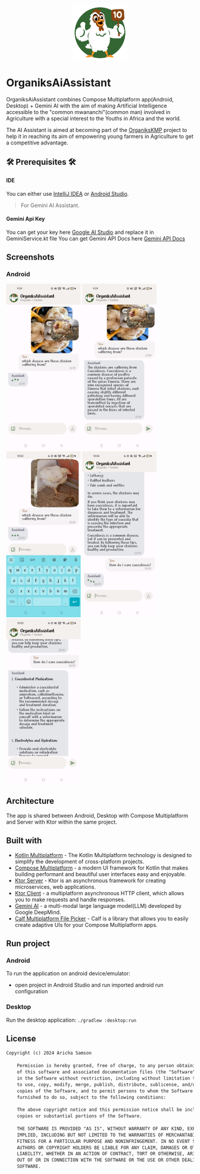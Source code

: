 <p align="center"><img src="art/app_logo.png" alt="MealTime" height="150px"></p>

# OrganiksAiAssistant
OrganiksAiAssistant combines Compose Multiplatform app(Android, Desktop) + Gemini AI with the aim of making Artificial Intelligence accessible to the "common mwananchi"(common man) 
involved in Agriculture with a special interest to the Youths in Africa and the world.

The AI Assistant is aimed at becoming part of the [OrganiksKMP](https://github.com/samAricha/Organiks1_KMP_Server) project to help it in reaching its aim of empowering young farmers in Agriculture to get a competitive advantage.


## 🛠️ Prerequisites 🛠️
#### IDE
You can either use [IntelliJ IDEA](https://www.jetbrains.com/idea/) or [Android Studio](https://developer.android.com/studio/).



> For Gemini AI Assistant.
#### Gemini Api Key
You can get your key here [Google AI Studio](https://makersuite.google.com/app/prompts/new_freeform) and replace it in GeminiService.kt file
You can get Gemini API Docs here [Gemini API Docs](https://ai.google.dev/docs) 



## Screenshots
### Android
<img src="art/img1.jpeg"  width="200"/>
<img src="art/img2.jpeg"  width="200"/>
<img src="art/img3.jpeg" width="200"/>
<img src="art/img4.jpeg" width="200"/>
<img src="art/img5.jpeg" width="200"/>

## Architecture
The app is shared between Android, Desktop with Compose Multiplatform and Server with Ktor within the same project.


## Built with
- [Kotlin Multiplatform](https://kotlinlang.org/docs/multiplatform.html) - The Kotlin Multiplatform technology is designed to simplify the development of cross-platform projects.
- [Compose Multiplatform](https://www.jetbrains.com/lp/compose-multiplatform/) -  a modern UI framework for Kotlin that makes building performant and beautiful user interfaces easy and enjoyable.
- [Ktor Server](https://ktor.io/docs/intellij-idea.html) -  Ktor is an asynchronous framework for creating microservices, web applications.
- [Ktor Client](https://ktor.io/docs/getting-started-ktor-client.html) -  a multiplatform asynchronous HTTP client, which allows you to make requests and handle responses.
- [Gemini AI](https://deepmind.google/technologies/gemini) - a multi-modal large language model(LLM) developed by Google DeepMind.
- [Calf Multiplatform File Picker](https://github.com/MohamedRejeb/Calf.git) - Calf is a library that allows you to easily create adaptive UIs for your Compose Multiplatform apps.


## Run project
### Android
To run the application on android device/emulator:
- open project in Android Studio and run imported android run configuration

### Desktop
Run the desktop application: `./gradlew :desktop:run`


## License
```xml
Copyright (c) 2024 Aricha Samson

    Permission is hereby granted, free of charge, to any person obtaining a copy
    of this software and associated documentation files (the "Software"), to deal
    in the Software without restriction, including without limitation the rights
    to use, copy, modify, merge, publish, distribute, sublicense, and/or sell
    copies of the Software, and to permit persons to whom the Software is
    furnished to do so, subject to the following conditions:

    The above copyright notice and this permission notice shall be included in all
    copies or substantial portions of the Software.

    THE SOFTWARE IS PROVIDED "AS IS", WITHOUT WARRANTY OF ANY KIND, EXPRESS OR
    IMPLIED, INCLUDING BUT NOT LIMITED TO THE WARRANTIES OF MERCHANTABILITY,
    FITNESS FOR A PARTICULAR PURPOSE AND NONINFRINGEMENT. IN NO EVENT SHALL THE
    AUTHORS OR COPYRIGHT HOLDERS BE LIABLE FOR ANY CLAIM, DAMAGES OR OTHER
    LIABILITY, WHETHER IN AN ACTION OF CONTRACT, TORT OR OTHERWISE, ARISING FROM,
    OUT OF OR IN CONNECTION WITH THE SOFTWARE OR THE USE OR OTHER DEALINGS IN THE
    SOFTWARE.
```  

  
